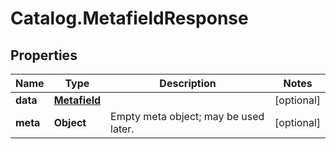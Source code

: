 # Catalog.MetafieldResponse

## Properties
Name | Type | Description | Notes
------------ | ------------- | ------------- | -------------
**data** | [**Metafield**](Metafield.md) |  | [optional] 
**meta** | **Object** | Empty meta object; may be used later. | [optional] 
